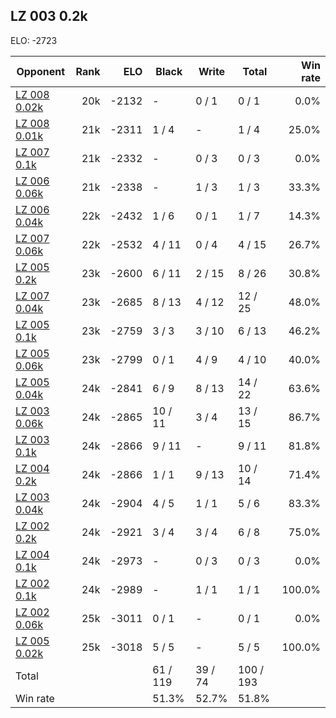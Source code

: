 ## LZ 003 0.2k ##

ELO: -2723

Opponent | Rank | ELO | Black | Write | Total | Win rate
---------|-----:|----:|-------|-------|-------|-------:
[LZ 008 0.02k](LZ%20008%200.02k.md) | 20k | -2132 | - | 0 / 1 | 0 / 1 | 0.0%
[LZ 008 0.01k](LZ%20008%200.01k.md) | 21k | -2311 | 1 / 4 | - | 1 / 4 | 25.0%
[LZ 007 0.1k](LZ%20007%200.1k.md) | 21k | -2332 | - | 0 / 3 | 0 / 3 | 0.0%
[LZ 006 0.06k](LZ%20006%200.06k.md) | 21k | -2338 | - | 1 / 3 | 1 / 3 | 33.3%
[LZ 006 0.04k](LZ%20006%200.04k.md) | 22k | -2432 | 1 / 6 | 0 / 1 | 1 / 7 | 14.3%
[LZ 007 0.06k](LZ%20007%200.06k.md) | 22k | -2532 | 4 / 11 | 0 / 4 | 4 / 15 | 26.7%
[LZ 005 0.2k](LZ%20005%200.2k.md) | 23k | -2600 | 6 / 11 | 2 / 15 | 8 / 26 | 30.8%
[LZ 007 0.04k](LZ%20007%200.04k.md) | 23k | -2685 | 8 / 13 | 4 / 12 | 12 / 25 | 48.0%
[LZ 005 0.1k](LZ%20005%200.1k.md) | 23k | -2759 | 3 / 3 | 3 / 10 | 6 / 13 | 46.2%
[LZ 005 0.06k](LZ%20005%200.06k.md) | 23k | -2799 | 0 / 1 | 4 / 9 | 4 / 10 | 40.0%
[LZ 005 0.04k](LZ%20005%200.04k.md) | 24k | -2841 | 6 / 9 | 8 / 13 | 14 / 22 | 63.6%
[LZ 003 0.06k](LZ%20003%200.06k.md) | 24k | -2865 | 10 / 11 | 3 / 4 | 13 / 15 | 86.7%
[LZ 003 0.1k](LZ%20003%200.1k.md) | 24k | -2866 | 9 / 11 | - | 9 / 11 | 81.8%
[LZ 004 0.2k](LZ%20004%200.2k.md) | 24k | -2866 | 1 / 1 | 9 / 13 | 10 / 14 | 71.4%
[LZ 003 0.04k](LZ%20003%200.04k.md) | 24k | -2904 | 4 / 5 | 1 / 1 | 5 / 6 | 83.3%
[LZ 002 0.2k](LZ%20002%200.2k.md) | 24k | -2921 | 3 / 4 | 3 / 4 | 6 / 8 | 75.0%
[LZ 004 0.1k](LZ%20004%200.1k.md) | 24k | -2973 | - | 0 / 3 | 0 / 3 | 0.0%
[LZ 002 0.1k](LZ%20002%200.1k.md) | 24k | -2989 | - | 1 / 1 | 1 / 1 | 100.0%
[LZ 002 0.06k](LZ%20002%200.06k.md) | 25k | -3011 | 0 / 1 | - | 0 / 1 | 0.0%
[LZ 005 0.02k](LZ%20005%200.02k.md) | 25k | -3018 | 5 / 5 | - | 5 / 5 | 100.0%
Total | | | 61 / 119 | 39 / 74 | 100 / 193 | 
Win rate| | | 51.3% | 52.7% | 51.8% | 
